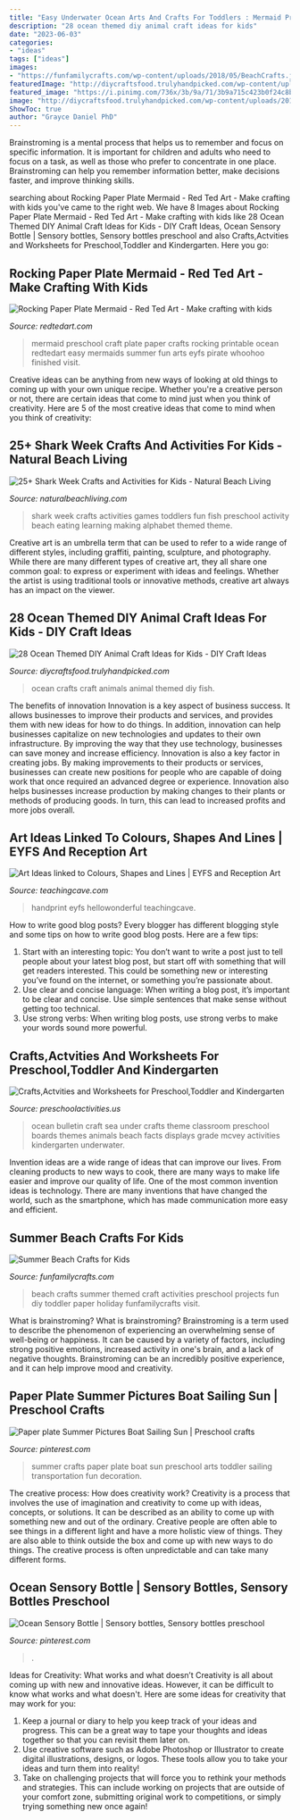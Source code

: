 ```yaml
---
title: "Easy Underwater Ocean Arts And Crafts For Toddlers : Mermaid Preschool Craft Plate Paper Crafts Rocking Printable Ocean Redtedart Easy Mermaids Summer Fun Arts Eyfs Pirate Whoohoo Finished Visit"
description: "28 ocean themed diy animal craft ideas for kids"
date: "2023-06-03"
categories:
- "ideas"
tags: ["ideas"]
images:
- "https://funfamilycrafts.com/wp-content/uploads/2018/05/BeachCrafts.jpg"
featuredImage: "http://diycraftsfood.trulyhandpicked.com/wp-content/uploads/2016/05/Ocean-crafts_iv.jpg"
featured_image: "https://i.pinimg.com/736x/3b/9a/71/3b9a715c423b0f24c8bbd8ba59dc8077.jpg"
image: "http://diycraftsfood.trulyhandpicked.com/wp-content/uploads/2016/05/Ocean-crafts_iv.jpg"
ShowToc: true
author: "Grayce Daniel PhD"
---
```



Brainstroming is a mental process that helps us to remember and focus on specific information. It is important for children and adults who need to focus on a task, as well as those who prefer to concentrate in one place. Brainstroming can help you remember information better, make decisions faster, and improve thinking skills.

	

		
searching about Rocking Paper Plate Mermaid - Red Ted Art - Make crafting with kids you've came to the right web. We have 8 Images about Rocking Paper Plate Mermaid - Red Ted Art - Make crafting with kids like 28 Ocean Themed DIY Animal Craft Ideas for Kids - DIY Craft Ideas, Ocean Sensory Bottle | Sensory bottles, Sensory bottles preschool and also Crafts,Actvities and Worksheets for Preschool,Toddler and Kindergarten. Here you go:
		
    
## Rocking Paper Plate Mermaid - Red Ted Art - Make Crafting With Kids

<img loading=lazy src="https://www.redtedart.com/wp-content/uploads/2018/05/preschool-mermaid-craf.jpg" onerror="this.onerror=null;this.src='https://tse2.mm.bing.net/th?id=OIP.njlqZg-rYObms9xG3QZMTwHaKm&amp;pid=15.1';" alt="Rocking Paper Plate Mermaid - Red Ted Art - Make crafting with kids">

_Source: redtedart.com_

>mermaid preschool craft plate paper crafts rocking printable ocean redtedart easy mermaids summer fun arts eyfs pirate whoohoo finished visit. 

	

Creative ideas can be anything from new ways of looking at old things to coming up with your own unique recipe. Whether you're a creative person or not, there are certain ideas that come to mind just when you think of creativity. Here are 5 of the most creative ideas that come to mind when you think of creativity: 

    
## 25+ Shark Week Crafts And Activities For Kids - Natural Beach Living

<img loading=lazy src="https://4.bp.blogspot.com/-7k2GnrHh0zI/U7OxohmJNYI/AAAAAAAB9G8/IL5ucEfEl-c/s1600/IMG_6133.JPG" onerror="this.onerror=null;this.src='https://tse1.mm.bing.net/th?id=OIP.-eqy9pzHkXUmb4-YPnliegHaLH&amp;pid=15.1';" alt="25+ Shark Week Crafts and Activities for Kids - Natural Beach Living">

_Source: naturalbeachliving.com_

>shark week crafts activities games toddlers fun fish preschool activity beach eating learning making alphabet themed theme. 

	

Creative art is an umbrella term that can be used to refer to a wide range of different styles, including graffiti, painting, sculpture, and photography. While there are many different types of creative art, they all share one common goal: to express or experiment with ideas and feelings. Whether the artist is using traditional tools or innovative methods, creative art always has an impact on the viewer.

    
## 28 Ocean Themed DIY Animal Craft Ideas For Kids - DIY Craft Ideas

<img loading=lazy src="http://diycraftsfood.trulyhandpicked.com/wp-content/uploads/2016/05/Ocean-crafts_iv.jpg" onerror="this.onerror=null;this.src='https://tse2.mm.bing.net/th?id=OIP.kRgEc2b6oVBOnmV2AFfY8gHaNG&amp;pid=15.1';" alt="28 Ocean Themed DIY Animal Craft Ideas for Kids - DIY Craft Ideas">

_Source: diycraftsfood.trulyhandpicked.com_

>ocean crafts craft animals animal themed diy fish. 

	

The benefits of innovation
Innovation is a key aspect of business success. It allows businesses to improve their products and services, and provides them with new ideas for how to do things. In addition, innovation can help businesses capitalize on new technologies and updates to their own infrastructure. By improving the way that they use technology, businesses can save money and increase efficiency.
Innovation is also a key factor in creating jobs. By making improvements to their products or services, businesses can create new positions for people who are capable of doing work that once required an advanced degree or experience. Innovation also helps businesses increase production by making changes to their plants or methods of producing goods. In turn, this can lead to increased profits and more jobs overall.

    
## Art Ideas Linked To Colours, Shapes And Lines | EYFS And Reception Art

<img loading=lazy src="https://www.teachingcave.com/wp-content/uploads/2013/11/Octo-Art.jpg" onerror="this.onerror=null;this.src='https://tse4.mm.bing.net/th?id=OIP.-NrEt0N0rsY4hADA6u5tmQHaFh&amp;pid=15.1';" alt="Art Ideas linked to Colours, Shapes and Lines | EYFS and Reception Art">

_Source: teachingcave.com_

>handprint eyfs hellowonderful teachingcave. 

	

How to write good blog posts?
Every blogger has different blogging style and some tips on how to write good blog posts. Here are a few tips: 
1. Start with an interesting topic: You don’t want to write a post just to tell people about your latest blog post, but start off with something that will get readers interested. This could be something new or interesting you’ve found on the internet, or something you’re passionate about. 
2. Use clear and concise language: When writing a blog post, it’s important to be clear and concise. Use simple sentences that make sense without getting too technical. 
3. Use strong verbs: When writing blog posts, use strong verbs to make your words sound more powerful.

    
## Crafts,Actvities And Worksheets For Preschool,Toddler And Kindergarten

<img loading=lazy src="http://www.preschoolactivities.us/wp-content/uploads/2015/01/ocean-craft.jpg" onerror="this.onerror=null;this.src='https://tse4.mm.bing.net/th?id=OIP.7Z4v71RHTKh1u7lTyqr8ogHaJ4&amp;pid=15.1';" alt="Crafts,Actvities and Worksheets for Preschool,Toddler and Kindergarten">

_Source: preschoolactivities.us_

>ocean bulletin craft sea under crafts theme classroom preschool boards themes animals beach facts displays grade mcvey activities kindergarten underwater. 

	

Invention ideas are a wide range of ideas that can improve our lives. From cleaning products to new ways to cook, there are many ways to make life easier and improve our quality of life. One of the most common invention ideas is technology. There are many inventions that have changed the world, such as the smartphone, which has made communication more easy and efficient.

    
## Summer Beach Crafts For Kids

<img loading=lazy src="https://funfamilycrafts.com/wp-content/uploads/2018/05/BeachCrafts.jpg" onerror="this.onerror=null;this.src='https://tse3.mm.bing.net/th?id=OIP.Y2O64EBG8InSNQ97-lJCaAAAAA&amp;pid=15.1';" alt="Summer Beach Crafts for Kids">

_Source: funfamilycrafts.com_

>beach crafts summer themed craft activities preschool projects fun diy toddler paper holiday funfamilycrafts visit. 

	

What is brainstroming?
What is brainstroming? Brainstroming is a term used to describe the phenomenon of experiencing an overwhelming sense of well-being or happiness. It can be caused by a variety of factors, including strong positive emotions, increased activity in one's brain, and a lack of negative thoughts. Brainstroming can be an incredibly positive experience, and it can help improve mood and creativity.

    
## Paper Plate Summer Pictures Boat Sailing Sun | Preschool Crafts

<img loading=lazy src="https://i.pinimg.com/originals/eb/09/f4/eb09f43ee0cca4ee3a597a8238c37e5e.jpg" onerror="this.onerror=null;this.src='https://tse2.mm.bing.net/th?id=OIP.N_rZIsUWqxVs6smIfw16SQHaKA&amp;pid=15.1';" alt="Paper plate Summer Pictures Boat Sailing Sun | Preschool crafts">

_Source: pinterest.com_

>summer crafts paper plate boat sun preschool arts toddler sailing transportation fun decoration. 

	

The creative process: How does creativity work?
Creativity is a process that involves the use of imagination and creativity to come up with ideas, concepts, or solutions. It can be described as an ability to come up with something new and out of the ordinary. Creative people are often able to see things in a different light and have a more holistic view of things. They are also able to think outside the box and come up with new ways to do things. The creative process is often unpredictable and can take many different forms.

    
## Ocean Sensory Bottle | Sensory Bottles, Sensory Bottles Preschool

<img loading=lazy src="https://i.pinimg.com/736x/3b/9a/71/3b9a715c423b0f24c8bbd8ba59dc8077.jpg" onerror="this.onerror=null;this.src='https://tse4.mm.bing.net/th?id=OIP.SUfV3nR7L_HJ_q_0VeF2NgHaLH&amp;pid=15.1';" alt="Ocean Sensory Bottle | Sensory bottles, Sensory bottles preschool">

_Source: pinterest.com_

>. 

	

Ideas for Creativity: What works and what doesn’t
Creativity is all about coming up with new and innovative ideas. However, it can be difficult to know what works and what doesn't. Here are some ideas for creativity that may work for you: 
1. Keep a journal or diary to help you keep track of your ideas and progress. This can be a great way to tape your thoughts and ideas together so that you can revisit them later on. 
2. Use creative software such as Adobe Photoshop or Illustrator to create digital illustrations, designs, or logos. These tools allow you to take your ideas and turn them into reality! 
3. Take on challenging projects that will force you to rethink your methods and strategies. This can include working on projects that are outside of your comfort zone, submitting original work to competitions, or simply trying something new once again! 

